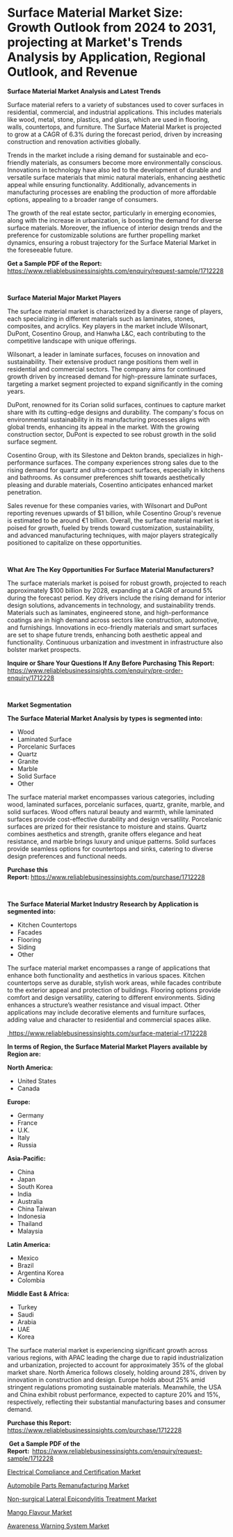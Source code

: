 <p><h1>Surface Material Market Size: Growth Outlook from 2024 to 2031, projecting at Market's Trends Analysis by Application, Regional Outlook, and Revenue</h1></p><p><strong>Surface Material Market Analysis and Latest Trends</strong></p>
<p><p>Surface material refers to a variety of substances used to cover surfaces in residential, commercial, and industrial applications. This includes materials like wood, metal, stone, plastics, and glass, which are used in flooring, walls, countertops, and furniture. The Surface Material Market is projected to grow at a CAGR of 6.3% during the forecast period, driven by increasing construction and renovation activities globally. </p><p>Trends in the market include a rising demand for sustainable and eco-friendly materials, as consumers become more environmentally conscious. Innovations in technology have also led to the development of durable and versatile surface materials that mimic natural materials, enhancing aesthetic appeal while ensuring functionality. Additionally, advancements in manufacturing processes are enabling the production of more affordable options, appealing to a broader range of consumers.</p><p>The growth of the real estate sector, particularly in emerging economies, along with the increase in urbanization, is boosting the demand for diverse surface materials. Moreover, the influence of interior design trends and the preference for customizable solutions are further propelling market dynamics, ensuring a robust trajectory for the Surface Material Market in the foreseeable future.</p></p>
<p><strong>Get a Sample PDF of the Report:&nbsp;</strong> <a href="https://www.reliablebusinessinsights.com/enquiry/request-sample/1712228?utm_campaign=1734&utm_medium=2&utm_source=Github&utm_content=ia&utm_term=22102024&utm_id=surface-material">https://www.reliablebusinessinsights.com/enquiry/request-sample/1712228</a></p>
<p>&nbsp;</p>
<p><strong>Surface Material Major Market Players</strong></p>
<p><p>The surface material market is characterized by a diverse range of players, each specializing in different materials such as laminates, stones, composites, and acrylics. Key players in the market include Wilsonart, DuPont, Cosentino Group, and Hanwha L&C, each contributing to the competitive landscape with unique offerings.</p><p>Wilsonart, a leader in laminate surfaces, focuses on innovation and sustainability. Their extensive product range positions them well in residential and commercial sectors. The company aims for continued growth driven by increased demand for high-pressure laminate surfaces, targeting a market segment projected to expand significantly in the coming years.</p><p>DuPont, renowned for its Corian solid surfaces, continues to capture market share with its cutting-edge designs and durability. The company's focus on environmental sustainability in its manufacturing processes aligns with global trends, enhancing its appeal in the market. With the growing construction sector, DuPont is expected to see robust growth in the solid surface segment.</p><p>Cosentino Group, with its Silestone and Dekton brands, specializes in high-performance surfaces. The company experiences strong sales due to the rising demand for quartz and ultra-compact surfaces, especially in kitchens and bathrooms. As consumer preferences shift towards aesthetically pleasing and durable materials, Cosentino anticipates enhanced market penetration.</p><p>Sales revenue for these companies varies, with Wilsonart and DuPont reporting revenues upwards of $1 billion, while Cosentino Group's revenue is estimated to be around €1 billion. Overall, the surface material market is poised for growth, fueled by trends toward customization, sustainability, and advanced manufacturing techniques, with major players strategically positioned to capitalize on these opportunities.</p></p>
<p>&nbsp;</p>
<p><strong>What Are The Key Opportunities For Surface Material Manufacturers?</strong></p>
<p><p>The surface materials market is poised for robust growth, projected to reach approximately $100 billion by 2028, expanding at a CAGR of around 5% during the forecast period. Key drivers include the rising demand for interior design solutions, advancements in technology, and sustainability trends. Materials such as laminates, engineered stone, and high-performance coatings are in high demand across sectors like construction, automotive, and furnishings. Innovations in eco-friendly materials and smart surfaces are set to shape future trends, enhancing both aesthetic appeal and functionality. Continuous urbanization and investment in infrastructure also bolster market prospects.</p></p>
<p><strong>Inquire or Share Your Questions If Any Before Purchasing This Report:</strong> <a href="https://www.reliablebusinessinsights.com/enquiry/pre-order-enquiry/1712228?utm_campaign=1734&utm_medium=2&utm_source=Github&utm_content=ia&utm_term=22102024&utm_id=surface-material">https://www.reliablebusinessinsights.com/enquiry/pre-order-enquiry/1712228</a></p>
<p>&nbsp;</p>
<p><strong>Market Segmentation</strong></p>
<p><strong>The Surface Material Market Analysis by types is segmented into:</strong></p>
<p><ul><li>Wood</li><li>Laminated Surface</li><li>Porcelanic Surfaces</li><li>Quartz</li><li>Granite</li><li>Marble</li><li>Solid Surface</li><li>Other</li></ul></p>
<p><p>The surface material market encompasses various categories, including wood, laminated surfaces, porcelanic surfaces, quartz, granite, marble, and solid surfaces. Wood offers natural beauty and warmth, while laminated surfaces provide cost-effective durability and design versatility. Porcelanic surfaces are prized for their resistance to moisture and stains. Quartz combines aesthetics and strength, granite offers elegance and heat resistance, and marble brings luxury and unique patterns. Solid surfaces provide seamless options for countertops and sinks, catering to diverse design preferences and functional needs.</p></p>
<p><strong>Purchase this Report:&nbsp;</strong><a href="https://www.reliablebusinessinsights.com/purchase/1712228?utm_campaign=1734&utm_medium=2&utm_source=Github&utm_content=ia&utm_term=22102024&utm_id=surface-material">https://www.reliablebusinessinsights.com/purchase/1712228</a></p>
<p>&nbsp;</p>
<p><strong>The Surface Material Market Industry Research by Application is segmented into:</strong></p>
<p><ul><li>Kitchen Countertops</li><li>Facades</li><li>Flooring</li><li>Siding</li><li>Other</li></ul></p>
<p><p>The surface material market encompasses a range of applications that enhance both functionality and aesthetics in various spaces. Kitchen countertops serve as durable, stylish work areas, while facades contribute to the exterior appeal and protection of buildings. Flooring options provide comfort and design versatility, catering to different environments. Siding enhances a structure’s weather resistance and visual impact. Other applications may include decorative elements and furniture surfaces, adding value and character to residential and commercial spaces alike.</p></p>
<p><a href="https://www.reliablebusinessinsights.com/surface-material-r1712228?utm_campaign=1734&utm_medium=2&utm_source=Github&utm_content=ia&utm_term=22102024&utm_id=surface-material">&nbsp;https://www.reliablebusinessinsights.com/surface-material-r1712228</a></p>
<p><strong>In terms of Region, the Surface Material Market Players available by Region are:</strong></p>
<p>
    <p> <strong> North America: </strong>
        <ul>
            <li>United States</li>
            <li>Canada</li>
        </ul>
        </p> 
    <p> <strong> Europe: </strong>
        <ul>
            <li>Germany</li>
            <li>France</li>
            <li>U.K.</li>
            <li>Italy</li>
            <li>Russia</li>
        </ul>
        </p> 
    <p> <strong> Asia-Pacific: </strong>
        <ul>
            <li>China</li>
            <li>Japan</li>
            <li>South Korea</li>
            <li>India</li>
            <li>Australia</li>
            <li>China Taiwan</li>
            <li>Indonesia</li>
            <li>Thailand</li>
            <li>Malaysia</li>
        </ul>
        </p> 
    <p> <strong> Latin America: </strong>
        <ul>
            <li>Mexico</li>
            <li>Brazil</li>
            <li>Argentina Korea</li>
            <li>Colombia</li>
        </ul>
        </p> 
    <p> <strong> Middle East & Africa: </strong>
        <ul>
            <li>Turkey</li>
            <li>Saudi</li>
            <li>Arabia</li>
            <li>UAE</li>
            <li>Korea</li>
        </ul>
    </p>
    </p>
<p><p>The surface material market is experiencing significant growth across various regions, with APAC leading the charge due to rapid industrialization and urbanization, projected to account for approximately 35% of the global market share. North America follows closely, holding around 28%, driven by innovation in construction and design. Europe holds about 25% amid stringent regulations promoting sustainable materials. Meanwhile, the USA and China exhibit robust performance, expected to capture 20% and 15%, respectively, reflecting their substantial manufacturing bases and consumer demand.</p></p>
<p><strong>Purchase this Report: </strong><a href="https://www.reliablebusinessinsights.com/purchase/1712228?utm_campaign=1734&utm_medium=2&utm_source=Github&utm_content=ia&utm_term=22102024&utm_id=surface-material">https://www.reliablebusinessinsights.com/purchase/1712228</a></p>
<p>&nbsp;<strong>Get a Sample PDF of the Report:&nbsp;&nbsp;</strong><a href="https://www.reliablebusinessinsights.com/enquiry/request-sample/1712228?utm_campaign=1734&utm_medium=2&utm_source=Github&utm_content=ia&utm_term=22102024&utm_id=surface-material">https://www.reliablebusinessinsights.com/enquiry/request-sample/1712228</a></p>
<p><strong></strong></p>
<p><p><a href="https://www.linkedin.com/pulse/emerging-technologies-reshaping-electrical-compliance-certification-kj2if?utm_campaign=1734&utm_medium=2&utm_source=Github&utm_content=ia&utm_term=22102024&utm_id=surface-material">Electrical Compliance and Certification Market</a></p><p><a href="https://www.linkedin.com/pulse/future-ready-strategic-insights-global-automobile-parts-remanufacturing-inlgf?utm_campaign=1734&utm_medium=2&utm_source=Github&utm_content=ia&utm_term=22102024&utm_id=surface-material">Automobile Parts Remanufacturing Market</a></p><p><a href="https://www.linkedin.com/pulse/surfing-non-surgical-lateral-epicondylitis-treatment-wave-riding-v2bjc?utm_campaign=1734&utm_medium=2&utm_source=Github&utm_content=ia&utm_term=22102024&utm_id=surface-material">Non-surgical Lateral Epicondylitis Treatment Market</a></p><p><a href="https://github.com/ygfu6u/Market-Research-Report-List-1/blob/main/mango-flavour-market.md?utm_campaign=1734&utm_medium=2&utm_source=Github&utm_content=ia&utm_term=22102024&utm_id=surface-material">Mango Flavour Market</a></p><p><a href="https://www.linkedin.com/pulse/global-perspectives-awareness-warning-system-market-trends-forecast-nhp2f?utm_campaign=1734&utm_medium=2&utm_source=Github&utm_content=ia&utm_term=22102024&utm_id=surface-material">Awareness Warning System Market</a></p></p>